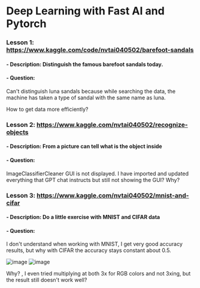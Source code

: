 # Deep Learning with Fast AI and Pytorch
### Lesson 1: https://www.kaggle.com/code/nvtai040502/barefoot-sandals
#### - Description:  Distinguish the famous barefoot sandals today.
#### - Question: 
   Can't distinguish luna sandals because while searching the data, the machine has taken a type of sandal with the same name as luna.
   
   How to get data more efficiently?

### Lesson 2: https://www.kaggle.com/nvtai040502/recognize-objects
#### - Description:  From a picture can tell what is the object inside
#### - Question: 
   ImageClassifierCleaner GUI is not displayed. I have imported and updated everything that GPT chat instructs but still not showing the GUI? 
   Why?
### Lesson 3: https://www.kaggle.com/nvtai040502/mnist-and-cifar
#### - Description:  Do a little exercise with MNIST and CIFAR data
#### - Question: 
   I don't understand when working with MNIST, I get very good accuracy results, but why with CIFAR the accuracy stays constant about 0.5.
   
   ![image](https://github.com/nvtai4502/Deep_Learning_with_fastAI/assets/137921596/08d2879b-f183-476b-8755-3175afa2d4ae) 
   ![image](https://github.com/nvtai4502/Deep_Learning_with_fastAI/assets/137921596/0df9ea79-1a62-4e0b-ab6f-a9b78632e33f)

   Why? , I even tried multiplying at both 3x for RGB colors and not 3xing, but the result still doesn't work well?
